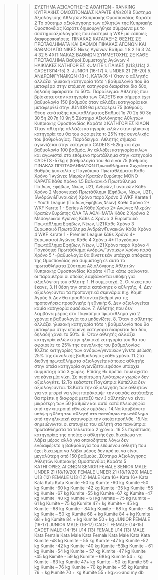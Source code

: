>>>ΣΥΣΤΗΜΑ ΑΞΙΟΛΟΓΗΣΗΣ ΑΘΛΗΤΩΝ - RANKING ΚΥΠΡΙΑΚΗΣ ΟΜΟΣΠΟΝΔΙΑΣ ΚΑΡΑΤΕ 4/8/2018 Σύστημα Αξιολόγησης Αθλητών Κυπριακής Ομοσπονδίας Καράτε 2 Το σύστημα αξιολόγησης των αθλητών της Κυπριακής Ομοσπονδίας Καράτε δημιουργήθηκε σύμφωνα με το σύστημα αξιολόγησης που διατηρεί η WKF με κάποιες διαφοροποιήσεις. ΠΙΝΑΚΑΣ ΚΑΤΑΤΑΞΗΣ ΘΕΣΗΣ ΣΕ ΠΡΩΤΑΘΛΗΜΑΤΑ ΚΑΙ ΒΑΘΜΟΙ ΠΙΝΑΚΑΣ ΑΓΩΝΩΝ ΚΑΙ ΒΑΘΜΟΙ ΑΠΟ ΝΙΚΕΣ Νίκες Αγώνων Βαθμοί 1 8 2 16 3 24 4 32 5 40 ΠΙΝΑΚΑΣ ΒΑΘΜΩΝ ΣΥΜΜΕΤΟΧΗΣ ΣΕ ΚΑΘΕ ΠΡΩΤΑΘΛΗΜΑ Βαθμοί Συμμετοχής Αγώνων 4 ΗΛΙΚΙΑΚΕΣ ΚΑΤΗΓΟΡΙΕΣ KUMITE 1. ΠΑΙΔΕΣ (U13,U14) 2. CADETS(14-15) 3. JUNIOR (16-17) 4. UNDER 21 (18-20) 5. ΑΝΔΡΩΝ/ΓΥΝΑΙΚΩΝ (18+), KATA(16+) Όταν ο αθλητής αλλάζει ηλικιακή κατηγορία τότε η βαθμολογία που θα μεταφέρει στην επόμενη κατηγορία διαιρείται δια δύο, δηλαδή αφαιρείται το 50%. Παράδειγμα: Αθλητής που βρίσκεται στην κατηγορία των CADETS και σήμερα έχει βαθμολογία 150 βαθμούς όταν αλλάξει κατηγορία και μεταφερθεί στην JUNIOR θα μεταφέρει 75 βαθμούς. Θέση κατάταξης πρωταθλήματος Βαθμοί 1η 70 2η 50 3η 30 5η 20 7η 10 9η 5 Σύστημα Αξιολόγησης Αθλητών Κυπριακής Ομοσπονδίας Καράτε 3 ΚΑΤΗΓΟΡΙΕΣ ΚΙΛΩΝ Όταν αθλητής αλλάζει κατηγορία κιλών στην ηλικιακή κατηγορία του θα του αφαιρείτε το 25% της συνολικής του βαθμολογίας. Παράδειγμα: Αθλητής σήμερα αγωνίζεται στην κατηγορία CADETS -52kg και έχει βαθμολογία 100 βαθμός. Αν αλλάξει κατηγορία κιλών και αγωνιστεί στο επόμενο πρωτάθλημα στην κατηγορία CADETS -57kg η βαθμολογία του θα είναι 75 βαθμούς. ΠΙΝΑΚΑΣ ΠΡΩΤΑΘΛΗΜΑΤΩΝ Πρωταθλήματα Συχνότητα Βαθμός Δυσκολία ς Παγκύπρια Πρωταθλήματα Κάθε Χρόνο 1 Αγώνες Μικρών Κρατών Ευρώπης ΜΟΝΟ ΚΑΡΑΤΕ Κάθε Χρόνο 1.5 Βαλκανικό Πρωτάθλημα Παίδων, Εφήβων, Νέων, U21, Ανδρών, Γυναικών Κάθε Χρόνο 2 Μεσογειακό Πρωτάθλημα (Εφήβων, Νέων, U21), (Ανδρών &Γυναικών) Χρόνο παρά Χρόνο 2 WKF Karate 1 - Youth League (Παίδων,Εφήβων,Νέων) Κάθε Χρόνο 2* WKF Karate 1 - Series A Κάθε Χρόνο 2* Αγώνες Μικρών Κρατών Ευρώπης ΟΛΑ ΤΑ ΑΘΛΗΜΑΤΑ Κάθε 2 Χρόνια 2 Μεσογειακοί Αγώνες Κάθε 4 Χρόνια 3 Ευρωπαικό Πρωτάθλημα Εφήβων, Νέων, U21 Κάθε Χρόνο 3 Ευρωπαικό Πρωτάθλημα Ανδρών/Γυναικών Κάθε Χρόνο 4 WKF Karate 1 - Premier League Κάθε Χρόνο 4* Ευρωπαικοί Αγώνες Κάθε 4 Χρόνια 4* Παγκόσμιο Πρωτάθλημα Εφήβων, Νέων, U21 Χρόνο παρά Χρόνο 4 Παγκόσμιο Πρωτάθλημα Ανδρών/Γυναικών Χρόνο παρά Χρόνο 5 *=βαθμολογία θα δίνετε εάν υπάρχει απόφαση της Ομοσπονδίας για συμμετοχή σε αυτά τα πρωταθλήματα Σύστημα Αξιολόγησης Αθλητών Κυπριακής Ομοσπονδίας Καράτε 4 Πιο κάτω φαίνονται οι παράμετροι οι οποίες λαμβάνονται υπόψη για αξιολόγηση του αθλητή: 1. Η συμμετοχή, 2. Οι νίκες που έκανε, 3. Η θέση την οποία κατέκτησε ο αθλητής, 4. Δεν αξιολογούνται τα προπονητικά σεμινάρια π.χ. Καμπ Αγρός 5. Δεν θα προσθέτονται βαθμοί για τις προπονήσεις προεθνικής ή εθνικής 6. Δεν αξιολογείται καμία κατηγορία ομαδικών. 7. Αθλητής που δεν λαμβάνει μέρος στο Παγκύπριο πρωτάθλημα για 2 χρόνια η βαθμολογία του μηδενίζετε. 8. Όταν ο αθλητής αλλάζει ηλικιακή κατηγορία τότε η βαθμολογία που θα μεταφέρει στην επόμενη κατηγορία διαιρείται δια δύο, δηλαδή χάνει το 50%. 9. Όταν αθλητής αλλάζει κατηγορία κιλών στην ηλικιακή κατηγορία του θα του αφαιρείτε το 25% της συνολικής του βαθμολογίας 10.Στις κατηγορίες των ανδρών/γυναικών γίνετε μείωση 25% της συνολικής βαθμολογίας κάθε χρόνο. 11.Στα διεθνή πρωταθλήματα αξιολογείτε κάποιος αθλητής στην οποία κατηγορία αγωνίζεται εφόσον υπάρχει συμμετοχή από 3 χώρες. Επίσης θα πρέπει τουλάχιστο να κάνει μία νίκη. Σε περίπτωση λιγότερων χωρών δεν αξιολογείτε. 12.Τα εκάστοτε Παγκύπρια Κύπελλα δεν αξιολογούνται. 13.Κατά την αξιολόγηση των αθλητών για να μπορεί να γίνει παράκαμψη την σειράς κατάταξης θα πρέπει η διαφορά μεταξύ των 2 αθλητών να είναι μικρότερη των 50 βαθμών και αυτό κατά πλειοψηφία από την επιτροπή εθνικών ομάδων. 14.Να λαμβάνετε υπόψη η θέση του αθλητή στο παγκύπριο πρωτάθλημα από την ηλικιακή κατηγορία την οποία προήλθε. 15.Να σημειώνονται οι επιτυχίες του αθλητή στα παγκύπρια πρωταθλήματα τα τελευταία 2 χρόνια. 16.Σε περίπτωση κατηγορίας της οποίας ο αθλητής έχει δικαίωμα να λάβει μέρος αλλά για οποιοδήποτε λόγω δεν ενδιαφέρετε η βαθμολογία του επόμενου αθλητή που έχει δικαίωμα να λάβει μέρος δεν πρέπει να είναι μεγαλύτερη από 150 βαθμούς. Σύστημα Αξιολόγησης Αθλητών Κυπριακής Ομοσπονδίας Καράτε 5 ΚΑΤΗΓΟΡΙΕΣ ΑΓΩΝΩΝ SENIOR FEMALE SENIOR MALE UNDER 21 (18/19/20) FEMALE UNDER 21 (18/19/20) MALE U13 (12) FEMALE U13 (12) MALE Kata 16+ Kata 16+ Kata Kata Kata Kata Kumite -50 kg Kumite -60 kg Kumite -50 kg Kumite -60 kg Kumite -42 kg Kumite -35 kg Kumite -55 kg Kumite -67 kg Kumite -55 kg Kumite -67 kg Kumite -47 kg Kumite -40 kg Kumite – 61 kg Kumite – 75 kg Kumite – 61 kg Kumite – 75 kg Kumite 47+ kg Kumite – 45 kg Kumite – 68 kg Kumite – 84 kg Kumite – 68 kg Kumite – 84 kg Kumite – 50 kg Kumite 68 + kg Kumite 84 + kg Kumite 68 + kg Kumite 84 + kg Kumite 50 + kg JUNIOR FEMALE (16-17) JUNIOR MALE (16-17) CADET FEMALE (14-15) CADET MALE (14-15) U14 (13) FEMALE U14 (13) MALE Kata Female Kata Male Kata Female Kata Male Kata Kata Kumite -48 kg Kumite – 55 kg Kumite -47 kg Kumite -52 kg Kumite -42 kg Kumite -40 kg Kumite -53kg Kumite – 61 kg Kumite -54 kg Kumite – 57 kg Kumite -47 kg Kumite -45 kg Kumite - 59 kg Kumite – 68 kg Kumite 54 + kg Kumite – 63 kg Kumite 47+ kg Kumite – 50 kg Kumite 59 + kg Kumite – 76 kg Kumite – 70 kg Kumite – 55 kg Kumite 76 + kg Kumite 70 + kg Kumite 55 + kg>>>and my db
